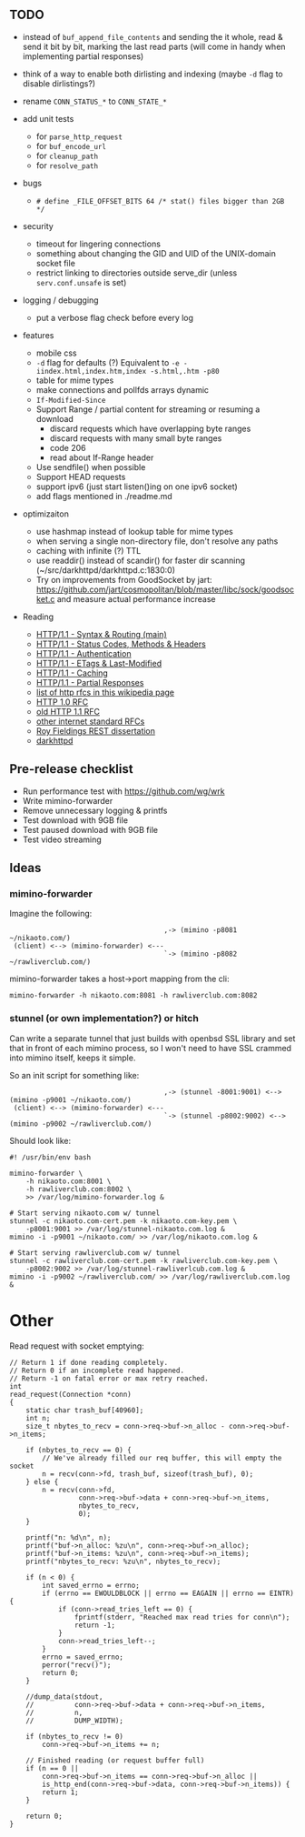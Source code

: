 ## TODO

- instead of `buf_append_file_contents` and sending the it whole,
  read & send it bit by bit, marking the last read parts (will come
  in handy when implementing partial responses)

- think of a way to enable both dirlisting and indexing (maybe `-d`
  flag to disable dirlistings?)

- rename `CONN_STATUS_*` to `CONN_STATE_*`

- add unit tests
  - for `parse_http_request`
  - for `buf_encode_url`
  - for `cleanup_path`
  - for `resolve_path`

- bugs
  - `# define _FILE_OFFSET_BITS 64 /* stat() files bigger than 2GB */`

- security
  - timeout for lingering connections
  - something about changing the GID and UID of the UNIX-domain socket file
  - restrict linking to directories outside serve_dir (unless `serv.conf.unsafe`
    is set)

- logging / debugging
  - put a verbose flag check before every log

- features
  - mobile css
  - `-d` flag for defaults (?)
    Equivalent to `-e -iindex.html,index.htm,index -s.html,.htm -p80`
  - table for mime types
  - make connections and pollfds arrays dynamic
  - `If-Modified-Since`
  - Support Range / partial content for streaming or resuming a download
    - discard requests which have overlapping byte ranges
    - discard requests with many small byte ranges
    - code 206
    - read about If-Range header
  - Use sendfile() when possible
  - Support HEAD requests
  - support ipv6 (just start listen()ing on one ipv6 socket)
  - add flags mentioned in ./readme.md

- optimizaiton
  - use hashmap instead of lookup table for mime types
  - when serving a single non-directory file, don't resolve any paths
  - caching with infinite (?) TTL
  - use readdir() instead of scandir() for faster dir scanning
    (~/src/darkhttpd/darkhttpd.c:1830:0)
  - Try on improvements from GoodSocket by jart:
  https://github.com/jart/cosmopolitan/blob/master/libc/sock/goodsocket.c and
  measure actual performance increase

- Reading
  - [HTTP/1.1 - Syntax & Routing (main)](https://datatracker.ietf.org/doc/html/rfc7230)
  - [HTTP/1.1 - Status Codes, Methods & Headers ](https://datatracker.ietf.org/doc/html/rfc7231)
  - [HTTP/1.1 - Authentication](https://datatracker.ietf.org/doc/html/rfc7235)
  - [HTTP/1.1 - ETags & Last-Modified](https://datatracker.ietf.org/doc/html/rfc7232)
  - [HTTP/1.1 - Caching](https://datatracker.ietf.org/doc/html/rfc7234)
  - [HTTP/1.1 - Partial Responses](https://datatracker.ietf.org/doc/html/rfc7233)
  - [list of http rfcs in this wikipedia page](https://en.wikipedia.org/wiki/Hypertext_Transfer_Protocol)
  - [HTTP 1.0 RFC](https://datatracker.ietf.org/doc/html/rfc1945)
  - [old HTTP 1.1 RFC](https://datatracker.ietf.org/doc/html/rfc2616)
  - [other internet standard RFCs](https://www.rfc-editor.org/search/rfc_search_detail.php?sortkey=Number&sorting=DESC&page=All&pubstatus%5B%5D=Standards%20Track&std_trk=Internet%20Standard)
  - [Roy Fieldings REST dissertation](https://www.ics.uci.edu/~fielding/pubs/dissertation/top.htm)
  - [darkhttpd](https://unix4lyfe.org/darkhttpd/)

## Pre-release checklist
- Run performance test with https://github.com/wg/wrk
- Write mimino-forwarder
- Remove unnecessary logging & printfs
- Test download with 9GB file
- Test paused download with 9GB file
- Test video streaming

## Ideas

### mimino-forwarder
Imagine the following:
```
                                      ,-> (mimino -p8081 ~/nikaoto.com/)
 (client) <--> (mimino-forwarder) <---
                                      `-> (mimino -p8082 ~/rawliverclub.com/)
```
mimino-forwarder takes a host->port mapping from the cli:
```
mimino-forwarder -h nikaoto.com:8081 -h rawliverclub.com:8082
```

### stunnel (or own implementation?) or hitch
Can write a separate tunnel that just builds with openbsd SSL library and set
that in front of each mimino process, so I won't need to have SSL crammed into
mimino itself, keeps it simple.

So an init script for something like:
```
                                      ,-> (stunnel -8001:9001) <--> (mimino -p9001 ~/nikaoto.com/)
 (client) <--> (mimino-forwarder) <---
                                      `-> (stunnel -p8002:9002) <--> (mimino -p9002 ~/rawliverclub.com/)
```

Should look like:
```
#! /usr/bin/env bash

mimino-forwarder \
    -h nikaoto.com:8001 \
    -h rawliverclub.com:8002 \
    >> /var/log/mimino-forwarder.log &

# Start serving nikaoto.com w/ tunnel
stunnel -c nikaoto.com-cert.pem -k nikaoto.com-key.pem \
    -p8001:9001 >> /var/log/stunnel-nikaoto.com.log &
mimino -i -p9001 ~/nikaoto.com/ >> /var/log/nikaoto.com.log &

# Start serving rawliverclub.com w/ tunnel
stunnel -c rawliverclub.com-cert.pem -k rawliverclub.com-key.pem \
    -p8002:9002 >> /var/log/stunnel-rawliverlcub.com.log &
mimino -i -p9002 ~/rawliverclub.com/ >> /var/log/rawliverclub.com.log &
```

# Other
Read request with socket emptying:
```
// Return 1 if done reading completely.
// Return 0 if an incomplete read happened.
// Return -1 on fatal error or max retry reached.
int
read_request(Connection *conn)
{
    static char trash_buf[40960];
    int n;
    size_t nbytes_to_recv = conn->req->buf->n_alloc - conn->req->buf->n_items;

    if (nbytes_to_recv == 0) {
        // We've already filled our req buffer, this will empty the socket
        n = recv(conn->fd, trash_buf, sizeof(trash_buf), 0);
    } else {
        n = recv(conn->fd,
                 conn->req->buf->data + conn->req->buf->n_items,
                 nbytes_to_recv,
                 0);
    }

    printf("n: %d\n", n);
    printf("buf->n_alloc: %zu\n", conn->req->buf->n_alloc);
    printf("buf->n_items: %zu\n", conn->req->buf->n_items);
    printf("nbytes_to_recv: %zu\n", nbytes_to_recv);

    if (n < 0) {
        int saved_errno = errno;
        if (errno == EWOULDBLOCK || errno == EAGAIN || errno == EINTR) {
            if (conn->read_tries_left == 0) {
                fprintf(stderr, "Reached max read tries for conn\n");
                return -1;
            }
            conn->read_tries_left--;
        }
        errno = saved_errno;
        perror("recv()");
        return 0;
    }

    //dump_data(stdout,
    //          conn->req->buf->data + conn->req->buf->n_items,
    //          n,
    //          DUMP_WIDTH);

    if (nbytes_to_recv != 0)
        conn->req->buf->n_items += n;

    // Finished reading (or request buffer full)
    if (n == 0 ||
        conn->req->buf->n_items == conn->req->buf->n_alloc ||
        is_http_end(conn->req->buf->data, conn->req->buf->n_items)) {
        return 1;
    }

    return 0;
}
```
